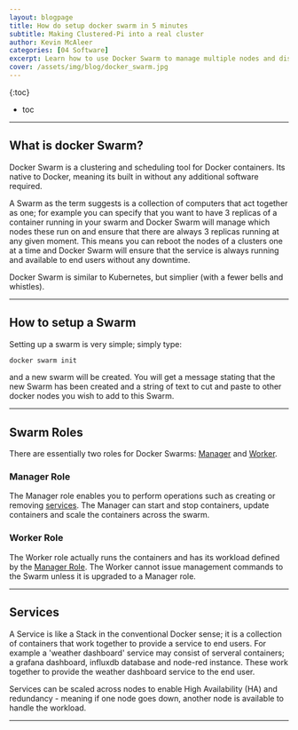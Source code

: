 ```yaml
---
layout: blogpage
title: How do setup docker swarm in 5 minutes
subtitle: Making Clustered-Pi into a real cluster
author: Kevin McAleer
categories: [04 Software]
excerpt: Learn how to use Docker Swarm to manage multiple nodes and distribute tasks
cover: /assets/img/blog/docker_swarm.jpg
---
```


{:toc}
* toc

---

## What is docker Swarm?

Docker Swarm is a clustering and scheduling tool for Docker containers. Its native to Docker, meaning its built in without any additional software required.

A Swarm as the term suggests is a collection of computers that act together as one; for example you can specify that you want to have 3 replicas of a container running in your swarm and Docker Swarm will manage which nodes these run on and ensure that there are always 3 replicas running at any given moment. This means you can reboot the nodes of a clusters one at a time and Docker Swarm will ensure that the service is always running and available to end users without any downtime.

Docker Swarm is similar to Kubernetes, but simplier (with a fewer bells and whistles).

---

## How to setup a Swarm

Setting up a swarm is very simple; simply type:

``` sh
docker swarm init
``` 
and a new swarm will be created. You will get a message stating that the new Swarm has been created and a string of text to cut and paste to other docker nodes you wish to add to this Swarm.

---

## Swarm Roles
There are essentially two roles for Docker Swarms: [Manager](#manager-role) and [Worker](#worker-role).

### Manager Role
The Manager role enables you to perform operations such as creating or removing [services](#services). The Manager can start and stop containers, update containers and scale the containers across the swarm.

### Worker Role
The Worker role actually runs the containers and has its workload defined by the [Manager Role](#manager-role). The Worker cannot issue management commands to the Swarm unless it is upgraded to a Manager role.

---

## Services

A Service is like a Stack in the conventional Docker sense; it is a collection of containers that work together to provide a service to end users. For example a 'weather dashboard' service may consist of serveral containers; a grafana dashboard, influxdb database and node-red instance. These work together to provide the weather dashboard service to the end user.

Services can be scaled across nodes to enable High Availability (HA) and redundancy - meaning if one node goes down, another node is available to handle the workload.

---